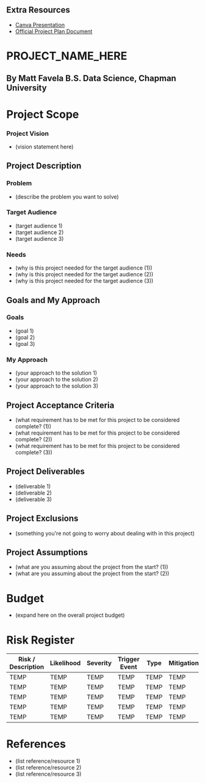 ## Extra Resources
* [Canva Presentation](https://www.canva.com/design/DAFYniN6W94/A2TvbPNBQYO3IraNQFb-Sw/view?utm_content=DAFYniN6W94&utm_campaign=designshare&utm_medium=link2&utm_source=uniquelinks&utlId=GGCtZCBPrQ)
* [Official Project Plan Document](https://docs.google.com/document/d/1I_AkIlvLpe8on2giyi0yzLafN5rmTGNL/edit?usp=sharing&ouid=101896239903986119396&rtpof=true&sd=true)

# PROJECT_NAME_HERE
## By Matt Favela B.S. Data Science, Chapman University

# Project Scope
### Project Vision
* (vision statement here)
## Project Description
### Problem
* (describe the problem you want to solve)
### Target Audience
* (target audience 1)
* (target audience 2)
* (target audience 3)
### Needs
* (why is this project needed for the target audience (1))
* (why is this project needed for the target audience (2))
* (why is this project needed for the target audience (3))
## Goals and My Approach
### Goals
* (goal 1)
* (goal 2)
* (goal 3)
### My Approach
* (your approach to the solution 1)
* (your approach to the solution 2)
* (your approach to the solution 3)
## Project Acceptance Criteria
* (what requirement has to be met for this project to be considered complete? (1))
* (what requirement has to be met for this project to be considered complete? (2))
* (what requirement has to be met for this project to be considered complete? (3))
## Project Deliverables
* (deliverable 1)
* (deliverable 2)
* (deliverable 3)
## Project Exclusions
* (something you're not going to worry about dealing with in this project)
## Project Assumptions
* (what are you assuming about the project from the start? (1))
* (what are you assuming about the project from the start? (2))
# Budget
* (expand here on the overall project budget)
# Risk Register
| Risk / Description  | Likelihood | Severity | Trigger Event | Type | Mitigation|
| ----------- | ----------- | ----------- | ----------- | ----------- | ----------- |
| TEMP | TEMP | TEMP | TEMP | TEMP | TEMP |
| TEMP | TEMP | TEMP | TEMP | TEMP | TEMP |
| TEMP | TEMP | TEMP | TEMP | TEMP | TEMP |
| TEMP | TEMP | TEMP | TEMP | TEMP | TEMP |
| TEMP | TEMP | TEMP | TEMP | TEMP | TEMP |
# References
* (list reference/resource 1)
* (list reference/resource 2)
* (list reference/resource 3)

